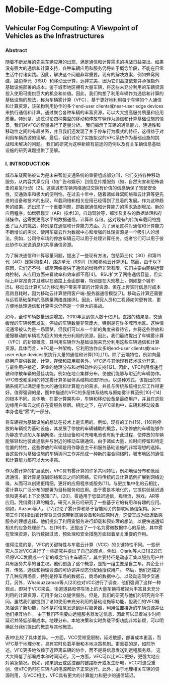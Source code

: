 # Mobile-Edge-Computing

## Vehicular Fog Computing: A Viewpoint of Vehicles as the Infrastructures

### Abstract

随着不断发展的先进车辆应用的出现，满足通信和计算需求的挑战日益突出。如果没有强大的通信和计算支持，各种车辆应用和服务仍将处于概念阶段，不能在日常生活中付诸实践。因此，解决这个问题非常重要。现有的解决方案，例如蜂窝网络，路边单元（RSU）和移动云计算，远非完美，因为它们高度依赖并承担额外基础设施部署的成本。鉴于城市地区拥有大量车辆，将这些未充分利用的车辆资源投入使用可提供巨大的机会和价值。因此，我们构想了利用车辆作为通信和计算的基础设施的想法，称为车辆雾计算（VFC），基于更好地利用每个车辆的个人通信和计算资源，该架构利用协作的多个end-user clients或near-user edge devices来执行通信和计算。通过聚合各种车辆的丰富资源，可以大大提高服务质量和应用质量。特别是，通过讨论四种类型的移动和停放车辆作为通信和计算基础设施的情景，我们对VFC的容量进行了定量分析。 我们揭示了车辆的通信能力，连通性和移动性之间的有趣关系，并且我们还发现了关于停车行为模式的特征，这得益于对利用车辆资源的理解。最后，我们讨论了实施拟议的VFC系统作为基础设施的挑战和未解决的问题。 我们的研究为这种新颖有前途的范例以及有关车辆信息基础设施的研究课题提供了见解。

### I. INTRODUCTION

城市车载网络被认为是未来智能交通系统的重要组成部分[1]，它们支持各种移动服务，从内容共享应用（如广告和娱乐）到信息传播服务（如，自然灾害和恐怖袭击的紧急行动）[2]。这些城市车辆网络通过交换有价值的信息确保了驾驶安全性，交通效率和极大的便利性。在过去十年中，随着诸如蜂窝网络和云计算等更先进的设备和技术的出现，车载网络和相关应用已经得到了显着的发展。作为这种趋势的结果，还出现了一个重要问题，即数据通信和计算能力的需求急剧增加。新的应用程序，如增强现实（AR）技术[3]，自动驾驶等，都涉及复杂的数据处理和存储操作，这需要更高水平的数据通信，计算和
存储。这对现有的传统车载网络提出了巨大的挑战，特别是在通信和计算能力方面。为了满足这种对通信和计算能力不断增长的需求，使用车载云作为数据中心和增强的处理资源是一个吸引人的想法。例如，公司停车场的停放车辆云可以用于处理计算任务，或者它们可以用于彼此协作以发送消息和共享通信资源。

为了解决通信和计算容量问题，提出了一些现有方法，包括第三代（3G）和第四代（4G）蜂窝网络[4]，路边单元（RSU）[5]和移动云计算[6]。然而，由于以下原因，它们还不够。蜂窝网络提供了通信的增强但非常有限，它们主要由网络运营商控制，从应用方面来看效率和效率都不高[4]。 RSU扩大了网络通信容量，但实际上非常昂贵并且难以在道路上全面部署，特别是在大规模上，例如整个城市[5]。移动云计算可以为移动用户带来丰富的计算资源，但在上传实时信息时成本高昂且耗时，因为移动云计算使用客户端-服务器通信模型[7]。移动云计算还需要与远程基础架构的高质量网络连接[8]。因此，研究人员和工程师如何更有效，更方便地处理通信和计算需求仍然是一个巨大的挑战。

如今，全球车辆数量迅速增加，2010年达到惊人数十亿[9]。直接的结果是，交通缓慢的车辆频繁发生，停放的车辆数量非常庞大，特别是在许多城市地区。这种情况通常被认为是一场噩梦，但我们可以从一个新的角度来看待它，并将这些停放和缓慢移动的车辆视为巨大的未充分利用的资源。因此，我们最终提出了车辆雾计算（VFC）的新颖概念，其利用车辆作为基础设施来充分利用这些车辆通信和计算资源。具体而言，VFC是一种架构，它利用协作众多的end-user clients或near-user edge devices来执行大量的通信和计算[10],[11]。除了云端特性，例如向最终用户提供数据，计算，存储和应用服务外，VFC还与其他现有技术区分开来，与最终用户接近，密集的地理分布和对移动性的支持[12]。因此，VFC利用慢速行驶和停放车辆的最佳功能，例如在地点集群分布，使他们能够与附近的车辆协作。VFC修改和采用的特定雾计算多层体系结构如图1所示。以这种方式，该提出的车辆系统可以满足相当大的通信和计算能力的需求，并且与传统系统相比它工作得更好。值得强调的是，图1中描述的VFC的多层体系结构与原始雾计算范例[10]-[14]的根本不同。具体地，在雾计算架构中，车辆和移动设备是最终用户，并且在这些边缘用户和云之间存在雾服务器层。相比之下，在VFC架构中，车辆和移动设备本身也是“雾”的一部分。

将车辆视为基础设施的想法在技术上是实用的。例如，现有的工作[15]，[16]将停放的车辆视为基础设施，其发展了停放的车辆辅助的概念，以使停放的车辆能够作为静态节点加入车辆网络。无线设备和可充电电池也有助于此过程，使停放的车辆能够轻松地彼此通信并与附近的移动车辆通信。由于诸如大量，长时间停留和特定位置的特性，这些停放的车辆是用作静态主干和服务基础设施的非常理想的选择。当这些作为基础设施的车辆协同工作并形成一种新的混合网络时，城市地区的通信和计算能力都可以大大提高。

作为雾计算的扩展范例，VFC具有雾计算的许多共同特征，例如地理分布和低延迟通信。雾计算是底层网络和云之间的网络。它将传统的云计算范例扩展到网络边缘，从而可以创建更精细，更好的应用程序或服务[11]。与更加集中化的云相比，雾计算以广泛分布的部署为目标服务和应用。由于雾是本地化的，它提供低延迟通信和更多的上下文感知[17]，[20]。雾适用于低延迟通信，视频流，游戏，AR等应用。凭借雾计算的概念，研究人员已经研究了一些基于它的有用和有趣的应用。例如，Aazam等人。 [17]讨论了雾计算和基于智能网关的物联网通信架构。另一项工作[18]指出雾计算将云资源带到底层设备和物联网附近，这使其成为延迟敏感服务的理想选择。他们提出了利用雾服务进行卸载和预处理的想法，以便快速通知相关的应急处理部门。在[19]中，还提出了一个名为雾微数据中心的系统，其中雾在管理资源，执行数据过滤，预处理和安全措施方面起着至关重要的作用。

值得注意的是，VFC的关键特性与车载云计算（VCC）的关键特性不同。一些研究人员对VCC进行了一些研究并提出了自己的观点。例如，Olariu等人[21][22]已经将VCC发展成一个新的概念“自主车辆云”，其主要特征是动态汇集以服务用户并具有服务共享的自主权。他们创造了这个概念，是指一组主要是自主车，其企业计算，传感，通信和物理资源的可协调并动态分配给授权用户。 然后，他们还描述了几种应用场景，特别是停车场的数据云，商场的数据中心，以及动态同步交通灯。另外，Whaiduzzaman等人[23]也对VCC进行了调查，他们强调了这样一种观点，即对于VCC来说，街道道路和停车场上的大量车辆将被视为丰富且未充分利用的计算资源，可用于向公众提供服务。但是，我们的研究与他们的研究完全不同。虽然我们都提到了诸如使用未充分利用的基础设施等功能，但我们的VFC概念强调了新功能，而不是将信息发送到远程服务器，利用位置接近的车辆资源并让他们相互协作。 由于我们不需要向远程服务器发送信息，因此可以显着减少时间延迟并降低部署成本。地理分布，本地决策和实时负载平衡功能非常新颖，可以明确区分我们提出的概念与其他概念。

表I中比较了具体差异。一方面，VCC受带宽限制，延迟敏感，部署成本更高，而VFC基于地理分布，具有实时负载平衡和本地决策机制。更重要的是，如前所述，VFC更多地依赖于近距离车辆的协作，而不是将信息发送到远程服务器。 这大大降低了部署成本和时间延迟。另一方面，VFC可以比VCC更好，更强大地应对紧急情况。例如，如果到云或遥控器的链路断开或发生断电，VCC将遭受重创，但VFC仍可在车辆内的电源帮助下正常运行。此外，由于地理相关车辆的资源利用，与VCC相比，VFC具有更大的计算能力和更少的通信延迟。